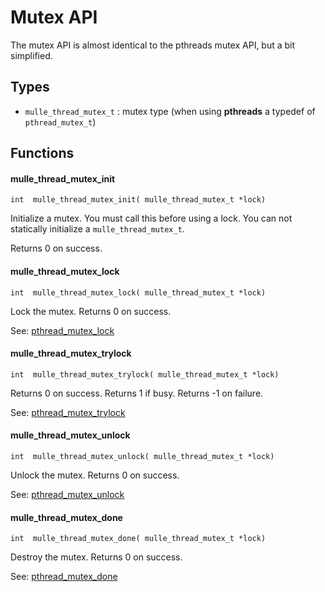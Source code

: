 # Mutex API

The mutex API is almost identical to the pthreads mutex API, but a bit simplified.


## Types

* `mulle_thread_mutex_t` : mutex type (when using **pthreads** a typedef of `pthread_mutex_t`)


## Functions

#### mulle_thread_mutex_init

```
int  mulle_thread_mutex_init( mulle_thread_mutex_t *lock)
```

Initialize a mutex. You must call this before using a lock. You can not
statically initialize a `mulle_thread_mutex_t`.

Returns 0 on success.


#### mulle_thread_mutex_lock

```
int  mulle_thread_mutex_lock( mulle_thread_mutex_t *lock)
```

Lock the mutex. Returns 0 on success.

See: [pthread_mutex_lock](https://linux.die.net/man/3/pthread_mutex_lock)


#### mulle_thread_mutex_trylock

```
int  mulle_thread_mutex_trylock( mulle_thread_mutex_t *lock)
```

Returns 0 on success. Returns 1 if busy. Returns -1 on failure.

See: [pthread_mutex_trylock](https://linux.die.net/man/3/pthread_mutex_trylock)


#### mulle_thread_mutex_unlock

```
int  mulle_thread_mutex_unlock( mulle_thread_mutex_t *lock)
```
Unlock the mutex. Returns 0 on success.

See: [pthread_mutex_unlock](https://linux.die.net/man/3/pthread_mutex_unlock)


#### mulle_thread_mutex_done

```
int  mulle_thread_mutex_done( mulle_thread_mutex_t *lock)
```

Destroy the mutex. Returns 0 on success.

See: [pthread_mutex_done](https://linux.die.net/man/3/pthread_mutex_done)

